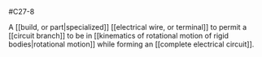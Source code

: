 #C27-8

A [[build, or part|specialized]] [[electrical wire, or terminal]] to permit a [[circuit branch]] to be in [[kinematics of rotational motion of rigid bodies|rotational motion]] while forming an [[complete electrical circuit]].
